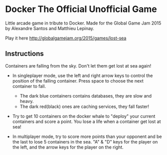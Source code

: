 # Docker The Official Unofficial Game

Little arcade game in tribute to Docker. Made for the Global Game Jam 2015 by Alexandre Santos and Matthieu Lepinay.

Play it here http://globalgamejam.org/2015/games/lost-sea

## Instructions

Containers are falling from the sky. Don't let them get lost at sea again!

* In singleplayer mode, use the left and right arrow keys to control the position of the falling container. Press space to choose the next container to fall.
    * The dark blue containers contains databases, they are slow and heavy.
    * The dark red(black) ones are caching services, they fall faster!

* Try to get 10 containers on the docker whale to "deploy" your current containers and score a point. You lose a life when a container get lost at sea!

* In multiplayer mode, try to score more points than your opponent and be the last to lose 5 containers in the sea. "A" & "D" keys for the player on the left, and the arrow keys for the player on the right.
